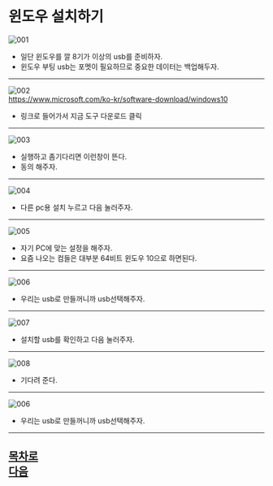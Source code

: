윈도우 설치하기
=======================
![001](https://github.com/isp829/-/blob/main/image/lecture6/001.PNG)  
* 일단 윈도우를 깔 8기가 이상의 usb를 준비하자.  
* 윈도우 부팅 usb는 포멧이 필요하므로 중요한 데이터는 백업해두자.  
------------------------------------   
![002](https://github.com/isp829/-/blob/main/image/lecture6/002.PNG)  
https://www.microsoft.com/ko-kr/software-download/windows10
* 링크로 들어가서 지금 도구 다운로드 클릭
------------------------------------   
![003](https://github.com/isp829/-/blob/main/image/lecture6/003.PNG)  
* 실행하고 좀기다리면 이런창이 뜬다.    
* 동의 해주자.  
------------------------------------   
![004](https://github.com/isp829/-/blob/main/image/lecture6/004.PNG)  
* 다른 pc용 설치 누르고 다음 눌러주자.  
------------------------------------   
![005](https://github.com/isp829/-/blob/main/image/lecture6/005.png)  
* 자기 PC에 맞는 설정을 해주자.
* 요즘 나오는 컴들은 대부분 64비트 윈도우 10으로 하면된다.  
------------------------------------   
![006](https://github.com/isp829/-/blob/main/image/lecture6/006.png)  
* 우리는 usb로 만들꺼니까 usb선택해주자.  
------------------------------------   
![007](https://github.com/isp829/-/blob/main/image/lecture6/007.png)  
* 설치할 usb를 확인하고 다음 눌러주자.   
------------------------------------   
![008](https://github.com/isp829/-/blob/main/image/lecture6/008.PNG)  
* 기다려 준다.   
------------------------------------   
![006](https://github.com/isp829/-/blob/main/image/lecture6/006.png)  
* 우리는 usb로 만들꺼니까 usb선택해주자.  
------------------------------------   

[목차로](https://github.com/isp829/-/blob/master/README.md)  
[다음](https://github.com/isp829/-/blob/master/lecture/lecture7.md)  
-----------------------------
    

